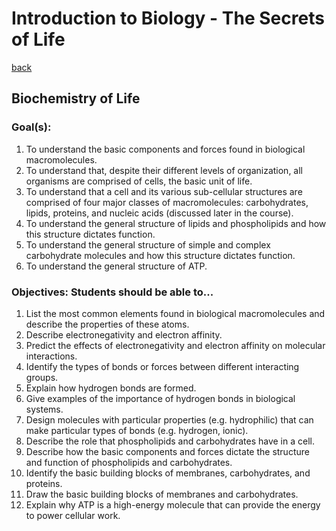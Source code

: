 # Introduction to Biology - The Secrets of Life

[back](../../)

## Biochemistry of Life

### Goal(s):

1. To understand the basic components and forces found in biological macromolecules.
1. To understand that, despite their different levels of organization, all organisms are comprised of cells, the basic unit of life.
1. To understand that a cell and its various sub-cellular structures are comprised of four major classes of macromolecules: carbohydrates, lipids, proteins, and nucleic acids (discussed later in the course).
1. To understand the general structure of lipids and phospholipids and how this structure dictates function.
1. To understand the general structure of simple and complex carbohydrate molecules and how this structure dictates function.
1. To understand the general structure of ATP.

### Objectives: Students should be able to...

1. List the most common elements found in biological macromolecules and describe the properties of these atoms.
1. Describe electronegativity and electron affinity.
1. Predict the effects of electronegativity and electron affinity on molecular interactions.
1. Identify the types of bonds or forces between different interacting groups.
1. Explain how hydrogen bonds are formed.
1. Give examples of the importance of hydrogen bonds in biological systems.
1. Design molecules with particular properties (e.g. hydrophilic) that can make particular types of bonds (e.g. hydrogen, ionic).
1. Describe the role that phospholipids and carbohydrates have in a cell.
1. Describe how the basic components and forces dictate the structure and function of phospholipids and carbohydrates.
1. Identify the basic building blocks of membranes, carbohydrates, and proteins.
1. Draw the basic building blocks of membranes and carbohydrates.
1. Explain why ATP is a high-energy molecule that can provide the energy to power cellular work.
